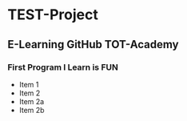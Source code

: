 # TEST-Project
## E-Learning GitHub TOT-Academy
### First Program I Learn is FUN

* Item 1
* Item 2
 * Item 2a
 * Item 2b
